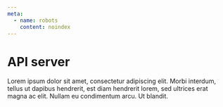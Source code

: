 ```yaml
---
meta:
  - name: robots
    content: noindex
---
```


# API server

Lorem ipsum dolor sit amet, consectetur adipiscing elit. Morbi interdum, tellus ut dapibus hendrerit, est diam hendrerit lorem, sed ultrices erat magna ac elit. Nullam eu condimentum arcu. Ut blandit.

<FundingStatement />
